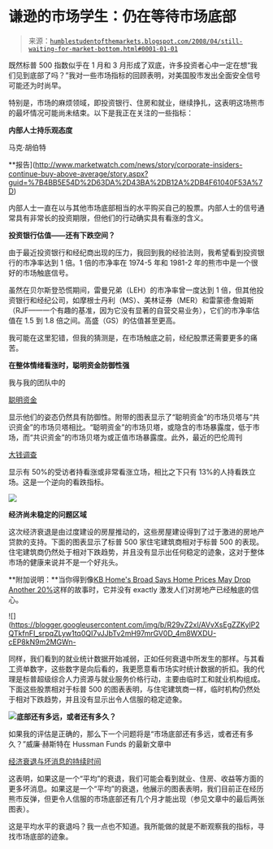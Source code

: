 <!--yml

类别：未分类

日期：2024-05-18 01:10:49

-->

# 谦逊的市场学生：仍在等待市场底部

> 来源：[`humblestudentofthemarkets.blogspot.com/2008/04/still-waiting-for-market-bottom.html#0001-01-01`](https://humblestudentofthemarkets.blogspot.com/2008/04/still-waiting-for-market-bottom.html#0001-01-01)

既然标普 500 指数似乎在 1 月和 3 月形成了双底，许多投资者心中一定在想“我们见到底部了吗？”我对一些市场指标的回顾表明，对美国股市发出全面安全信号可能还为时尚早。

特别是，市场的麻烦领域，即投资银行、住房和就业，继续挣扎，这表明这场熊市的最坏情况可能尚未结束。以下是我正在关注的一些指标：

**内部人士持乐观态度**

马克·胡伯特

**报告](http://www.marketwatch.com/news/story/corporate-insiders-continue-buy-above-average/story.aspx?guid=%7B4BB5E54D%2D63DA%2D43BA%2DB12A%2DB4F61040F53A%7D)

内部人士一直在以与其他市场底部相当的水平购买自己的股票。内部人士的信号通常具有非常长的投资期限，但他们的行动确实具有看涨的含义。

**投资银行估值——还有下跌空间？**

由于最近投资银行和经纪商出现的压力，我回到我的经验法则，我希望看到投资银行的市净率达到 1 倍。1 倍的市净率在 1974-5 年和 1981-2 年的熊市中是一个很好的市场触底信号。

虽然在贝尔斯登恐慌期间，雷曼兄弟（LEH）的市净率曾一度达到 1 倍，但其他投资银行和经纪公司，如摩根士丹利（MS）、美林证券（MER）和雷蒙德·詹姆斯（RJF——一个有趣的基准，因为它没有显著的自营交易业务），它们的市净率估值在 1.5 到 1.8 倍之间。高盛（GS）的估值甚至更高。

我可能在这里犯错，但我的猜测是，在市场触底之前，经纪股票还需要更多的痛苦。

**在整体情绪看涨时，聪明资金防御性强**

我与我的团队中的

[聪明资金](http://humblestudentofthemarkets.blogspot.com/2008/02/smart-money-postured-for-recession.html)

显示他们的姿态仍然具有防御性。附带的图表显示了“聪明资金”的市场贝塔与“共识资金”的市场贝塔相比。“聪明资金”的市场贝塔，或隐含的市场暴露度，低于市场，而“共识资金”的市场贝塔为或正值市场暴露度。此外，最近的巴伦周刊

[大钱调查](http://online.barrons.com/article/SB120916344041346031.html)

显示有 50%的受访者持看涨或非常看涨立场，相比之下只有 13%的人持看跌立场。这是一个逆向的看跌指标。

![](https://blogger.googleusercontent.com/img/b/R29vZ2xl/AVvXsEhXOhIGJhC1NzUjrKFtDuDoE5uoPzlRIMLUrJ_Yu76DKzOEp25B2qPHGI6ImK0adzPmbXVfE2QokLBvPE_gUZVR9h0wiU3YyNg6Uvjxp7B2VY7E5LguxeffVtvtbvLblYd4zrbeMnwK1r8b/s1600-h/Smart+fund+beta.bmp)

**经济尚未稳定的问题区域**

这次经济衰退是由过度建设的房屋推动的，这些房屋建设得到了过于激进的房地产贷款的支持。下面的图表显示了标普 500 家住宅建筑商相对于标普 500 的表现。住宅建筑商仍然处于相对下跌趋势，并且没有显示出任何稳定的迹象，这对于整体市场的健康来说并不是一个好兆头。

**附加说明：**当你得到像[KB Home's Broad Says Home Prices May Drop Another 20%](http://www.bloomberg.com/apps/news?pid=20601087&sid=aGKDdHK2T9eo)这样的故事时，它并没有 exactly 激发人们对房地产已经触底的信心。

![](https://blogger.googleusercontent.com/img/b/R29vZ2xl/AVvXsEgZZKylP2QTkfnFI_srpqZLyw1tq0QI7vJJbTv2mH97mrGV0D_4m8WXDU-cEP8kN9m2MGWn-

同样，我们看到的就业统计数据开始减弱，正如任何衰退中所发生的那样。与其看工资单数字，这些数字是向后看的，我更愿意看市场实时统计数据的折扣。我的代理是标普超级综合人力资源与就业服务价格行动，主要由临时工和就业机构组成。下面这些股票相对于标普 500 的图表表明，与住宅建筑商一样，临时机构仍然处于相对下跌趋势，并且没有显示出令人信服的稳定迹象。

![](https://blogger.googleusercontent.com/img/b/R29vZ2xl/AVvXsEh_TRwsedwt6YVNxuaRC_rkXWCGy8qfn8pb6eGSLTKpeoladDtXZqR5hPGafTa1V_ndSs1VKRV0SYF5gCRsmwpLlRmbXoUD8bVXHK4G3qUtaDHIpjMhCVdkuXE-0e3m_Se_fnhTVhI4a5be/s1600-h/S&P+Hum+Res+%26+Empl+Svcs+vs+SPX.JPG)**底部还有多远，或者还有多久？**

如果我的评估是正确的，那么下一个问题将是“市场底部还有多远，或者还有多久？”威廉·赫斯特在 Hussman Funds 的最新文章中

[经济衰退与坏消息的持续时间](http://www.hussmanfunds.com/rsi/recessduration.htm)

这表明，如果这是一个“平均”的衰退，我们可能会看到就业、住房、收益等方面的更多坏消息。如果这是一个“平均”的衰退，他展示的图表表明，我们目前正在经历熊市反弹，但更令人信服的市场底部还有几个月才能出现（参见文章中的最后两张图表）。

这是平均水平的衰退吗？我一点也不知道。我所能做的就是不断观察我的指标，寻找市场底部的迹象。
